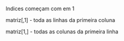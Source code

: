 Indices começam com em 1

matriz[,1] - toda as linhas da primeira coluna

matriz[1,] - todas as colunas da primeira linha
